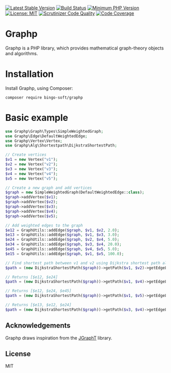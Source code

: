 [![Latest Stable Version](https://poser.pugx.org/bingo-soft/graphp/v/stable.png)](https://packagist.org/packages/bingo-soft/graphp)
[![Build Status](https://travis-ci.org/bingo-soft/graphp.png?branch=master)](https://travis-ci.org/bingo-soft/graphp)
[![Minimum PHP Version](https://img.shields.io/badge/php-%3E%3D%207.1-8892BF.svg)](https://php.net/)
[![License: MIT](https://img.shields.io/badge/License-MIT-green.svg)](https://opensource.org/licenses/MIT)
[![Scrutinizer Code Quality](https://scrutinizer-ci.com/g/bingo-soft/graphp/badges/quality-score.png?b=master)](https://scrutinizer-ci.com/g/bingo-soft/graphp/?branch=master)
[![Code Coverage](https://scrutinizer-ci.com/g/bingo-soft/graphp/badges/coverage.png?b=master)](https://scrutinizer-ci.com/g/bingo-soft/graphp/?branch=master)

# Graphp

Graphp is a PHP library, which provides mathematical graph-theory objects and algorithms.

# Installation

Install Graphp, using Composer:

```
composer require bingo-soft/graphp
```

# Basic example

```php
use Graphp\Graph\Types\SimpleWeightedGraph;
use Graphp\Edge\DefaultWeightedEdge;
use Graphp\Vertex\Vertex;
use Graphp\Alg\Shortestpath\DijkstraShortestPath;

// Create vertices
$v1 = new Vertex("v1");
$v2 = new Vertex("v2");
$v3 = new Vertex("v3");
$v4 = new Vertex("v4");
$v5 = new Vertex("v5");

// Create a new graph and add vertices
$graph = new SimpleWeightedGraph(DefaultWeightedEdge::class);
$graph->addVertex($v1);
$graph->addVertex($v2);
$graph->addVertex($v3);
$graph->addVertex($v4);
$graph->addVertex($v5);

// Add weighted edges to the graph
$e12 = GraphUtils::addEdge($graph, $v1, $v2, 2.0);
$e13 = GraphUtils::addEdge($graph, $v1, $v3, 3.0);
$e24 = GraphUtils::addEdge($graph, $v2, $v4, 5.0);
$e34 = GraphUtils::addEdge($graph, $v3, $v4, 20.0);
$e45 = GraphUtils::addEdge($graph, $v4, $v5, 5.0);
$e15 = GraphUtils::addEdge($graph, $v1, $v5, 100.0);

// Find shortest path between v1 and v2 using Dijkstra shortest path algorithm. Returns [$e12]
$path = (new DijkstraShortestPath($graph))->getPath($v1, $v2)->getEdgeList();

// Returns [$e12, $e24]
$path = (new DijkstraShortestPath($graph))->getPath($v1, $v4)->getEdgeList();

// Returns [$e12, $e24, $e45]
$path = (new DijkstraShortestPath($graph))->getPath($v1, $v5)->getEdgeList();

// Returns [$e13, $e12, $e24]
$path = (new DijkstraShortestPath($graph))->getPath($v3, $v4)->getEdgeList();
```


## Acknowledgements

Graphp draws inspiration from the [JGraphT](https://github.com/jgrapht/jgrapht) library.

## License

MIT